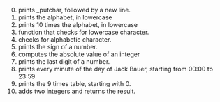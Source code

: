 0. prints _putchar, followed by a new line.
1. prints the alphabet, in lowercase
2. prints 10 times the alphabet, in lowercase
3. function that checks for lowercase character.
4. checks for alphabetic character.
5. prints the sign of a number.
6. computes the absolute value of an integer
7. prints the last digit of a number.
8. prints every minute of the day of Jack Bauer, starting from 00:00 to 23:59
9. prints the 9 times table, starting with 0.
10. adds two integers and returns the result.
